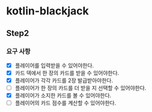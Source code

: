 # kotlin-blackjack

## Step2

### 요구 사항
- [x] 플레이어를 입력받을 수 있어야한다.
- [x] 카드 덱에서 한 장의 카드를 받을 수 있어야한다.
- [x] 플레이어가 각각 카드를 2장 발급받아야한다.
- [ ] 플레이어가 한 장의 카드를 더 받을 지 선택할 수 있어야한다.
- [x] 플레이어가 소지한 카드를 볼 수 있어야한다.
- [ ] 플레이어의 카드 점수를 계산할 수 있어야한다.
